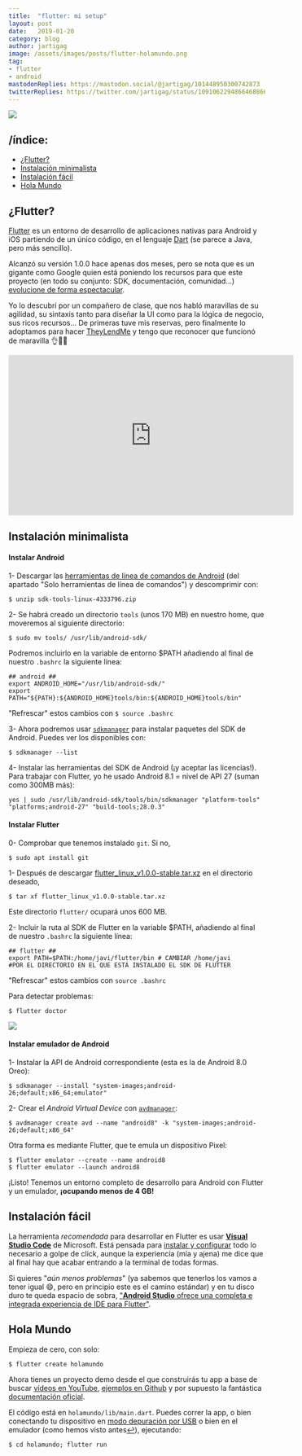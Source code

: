 ```yaml
---
title:  "flutter: mi setup"
layout: post
date:   2019-01-20
category: blog
author: jartigag
image: /assets/images/posts/flutter-holamundo.png
tag:
- flutter
- android
mastodonReplies: https://mastodon.social/@jartigag/101448950300742873
twitterReplies: https://twitter.com/jartigag/status/1091062294866468866
---
```


![]({{site.baseurl}}/assets/images/posts/flutter-holamundo.png)

## /índice:

- [¿Flutter?](#flutter)
- [Instalación minimalista](#instalación-minimalista)
- [Instalación fácil](#instalación-fácil)
- [Hola Mundo](#hola-mundo)


## ¿Flutter?

[Flutter](https://flutter.io/) es un entorno de desarrollo de aplicaciones nativas para Android y iOS partiendo de un único código, en el lenguaje [Dart](https://www.dartlang.org/) (se parece a Java, pero más sencillo).

Alcanzó su versión 1.0.0 hace apenas dos meses, pero se nota que es un gigante como Google quien está poniendo los recursos para que este proyecto (en todo su conjunto: SDK, documentación, comunidad...) [evolucione de forma espectacular](https://github.com/flutter/flutter).

Yo lo descubrí por un compañero de clase, que nos habló maravillas de su agilidad, su sintaxis tanto para diseñar la UI como para la lógica de negocio, sus ricos recursos... De primeras tuve mis reservas, pero finalmente lo adoptamos para hacer [TheyLendMe](https://github.com/TheyLendMe/app-theylendme) y tengo que reconocer que funcionó de maravilla 👌👏👏

<div style="text-align: center">
	<iframe width="560" height="315" src="https://www.youtube-nocookie.com/embed/fq4N0hgOWzU" frameborder="0" allow="accelerometer; autoplay; encrypted-media; gyroscope; picture-in-picture" allowfullscreen></iframe>
</div>

## Instalación minimalista

#### Instalar Android

1- Descargar las [herramientas de línea de comandos de Android](https://developer.android.com/studio/#downloads) (del apartado "Solo herramientas de línea de comandos") y descomprimir con:
```
$ unzip sdk-tools-linux-4333796.zip
```

2- Se habrá creado un directorio `tools` (unos 170 MB) en nuestro home, que moveremos al siguiente directorio:
```
$ sudo mv tools/ /usr/lib/android-sdk/
```
Podremos incluirlo en la variable de entorno $PATH añadiendo al final de nuestro `.bashrc` la siguiente línea:
```
## android ##
export ANDROID_HOME="/usr/lib/android-sdk/"
export PATH="${PATH}:${ANDROID_HOME}tools/bin:${ANDROID_HOME}tools/bin"
```
"Refrescar" estos cambios con `$ source .bashrc`

3- Ahora podremos usar [`sdkmanager`](https://developer.android.com/studio/command-line/sdkmanager) para instalar paquetes del SDK de Android. Puedes ver los disponibles con:
```
$ sdkmanager --list
```

4- Instalar las herramientas del SDK de Android (¡y aceptar las licencias!). Para trabajar con Flutter, yo he usado Android 8.1 = nivel de API 27 (suman como 300MB más):
```
yes | sudo /usr/lib/android-sdk/tools/bin/sdkmanager "platform-tools" "platforms;android-27" "build-tools;28.0.3"
```

#### Instalar Flutter

0- Comprobar que tenemos instalado `git`. Si no,
```
$ sudo apt install git
```

1- Después de descargar [flutter_linux_v1.0.0-stable.tar.xz](https://storage.googleapis.com/flutter_infra/releases/stable/linux/flutter_linux_v1.0.0-stable.tar.xz) en el directorio deseado,
```
$ tar xf flutter_linux_v1.0.0-stable.tar.xz
```
Este directorio `flutter/` ocupará unos 600 MB.

2- Incluir la ruta al SDK de Flutter en la variable $PATH, añadiendo al final de nuestro `.bashrc` la siguiente línea:
```
## flutter ##
export PATH=$PATH:/home/javi/flutter/bin # CAMBIAR /home/javi
#POR EL DIRECTORIO EN EL QUE ESTÁ INSTALADO EL SDK DE FLUTTER
```
"Refrescar" estos cambios con `source .bashrc`

Para detectar problemas:
```
$ flutter doctor
```

![]({{site.baseurl}}/assets/images/posts/flutter-doctor.png)

#### Instalar emulador de Android


1- Instalar la API de Android correspondiente (esta es la de Android 8.0 Oreo):
```
$ sdkmanager --install "system-images;android-26;default;x86_64;emulator"
```

2- Crear el *Android Virtual Device* con [`avdmanager`](https://developer.android.com/studio/command-line/avdmanager):
```
$ avdmanager create avd --name "android8" -k "system-images;android-26;default;x86_64"
```
Otra forma es mediante Flutter, que te emula un dispositivo Pixel:
```
$ flutter emulator --create --name android8
$ flutter emulator --launch android8
```	

¡Listo! Tenemos un entorno completo de desarrollo para Android con Flutter y un emulador, **¡ocupando menos de 4 GB!**

## Instalación fácil

La herramienta *recomendada* para desarrollar en Flutter es usar [**Visual Studio Code**](https://code.visualstudio.com/) de Microsoft. Está pensada para [instalar y configurar](https://flutter.io/docs/development/tools/vs-code) todo lo necesario a golpe de click, aunque la experiencia (mía y ajena) me dice que al final hay que acabar entrando a la terminal de todas formas.

Si quieres "*aún menos problemas*" (ya sabemos que tenerlos los vamos a tener igual 😄, pero en principio este es el camino estándar) y en tu disco duro te queda espacio de sobra, ["**Android Studio** ofrece una completa e integrada experiencia de IDE para Flutter"](https://flutter.io/docs/get-started/editor).

## Hola Mundo

Empieza de cero, con solo:
```
$ flutter create holamundo
```

Ahora tienes un proyecto demo desde el que construirás tu app a base de buscar [vídeos en YouTube](https://youtu.be/iflV0D0d1zQ), [ejemplos en Github](https://github.com/flutter/samples/blob/master/INDEX.md) y por supuesto la fantástica [documentación oficial](https://flutter.io/docs).

El código está en `holamundo/lib/main.dart`. Puedes correr la app, o bien conectando tu dispositivo en [modo depuración por USB](https://developer.android.com/studio/debug/dev-options) o bien en el emulador (como hemos visto antes[↩](#instalar-emulador-de-android)), ejecutando:
```
$ cd holamundo; flutter run
```
